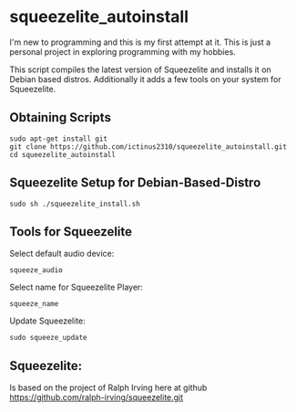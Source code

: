 squeezelite_autoinstall
==============
I'm new to programming and this is my first attempt at it.
This is just a personal project in exploring programming with my hobbies.

This script compiles the latest version of Squeezelite and installs it on Debian based distros. 
Additionally it adds a few tools on your system for Squeezelite.

Obtaining Scripts
-----------------
```shell
sudo apt-get install git
git clone https://github.com/ictinus2310/squeezelite_autoinstall.git
cd squeezelite_autoinstall
```

Squeezelite Setup for Debian-Based-Distro
-----------------------------------------
```shell
sudo sh ./squeezelite_install.sh
```

Tools for Squeezelite
---------------------
Select default audio device:
```shell
squeeze_audio
```
Select name for Squeezelite Player:
```shell
squeeze_name
```
Update Squeezelite:
```shell
sudo squeeze_update
```

Squeezelite:
------------
Is based on the project of Ralph Irving here at github https://github.com/ralph-irving/squeezelite.git
